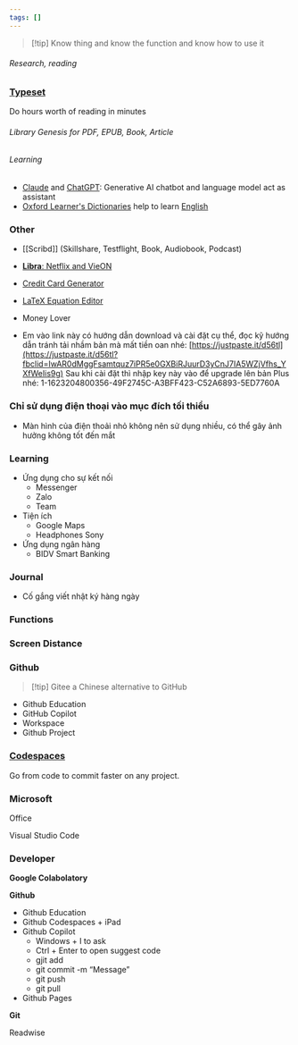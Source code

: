 ```yaml
---
tags: []
---
```

> [!tip] Know thing and know the function and know how to use it

###### Research, reading

### [Typeset](https://typeset.io)

Do hours worth of reading in minutes
###### Library Genesis for PDF, EPUB, Book, Article
###### Learning

- [Claude](https://claude.ai/chats) and [ChatGPT](https://chatgpt.com): Generative AI chatbot and language model act as assistant
- [Oxford Learner's Dictionaries](https://www.oxfordlearnersdictionaries.com) help to learn [English](English.md)

### Other

- [[Scribd]] (Skillshare, Testflight, Book, Audiobook, Podcast)
- [**Libra**: Netflix and VieON](http://congmt.pro.vn/)
- [Credit Card Generator](https://dnschecker.org/credit-card-generator.php)
- [LaTeX Equation Editor](https://latexeditor.lagrida.com/)
- Money Lover

- Em vào link này có hướng dẫn download và cài đặt cụ thể, đọc kỹ hướng dẫn tránh tải nhầm bản mà mất tiền oan nhé: [https://justpaste.it/d56tl](https://justpaste.it/d56tl?fbclid=IwAR0dMggFsamtquz7iPR5e0GXBiRJuurD3yCnJ7IA5WZjVfhs_YXfWeIis9g) Sau khi cài đặt thì nhập key này vào để upgrade lên bản Plus nhé: 1-1623204800356-49F2745C-A3BFF423-C52A6893-5ED7760A


### Chỉ sử dụng điện thoại vào mục đích tối thiểu

- Màn hình của điện thoải nhỏ không nên sử dụng nhiều, có thể gây ảnh hưởng không tốt đến mắt

### Learning

- Ứng dụng cho sự kết nối
    - Messenger
    - Zalo
    - Team
- Tiện ích
    - Google Maps
    - Headphones Sony
- Ứng dụng ngân hàng
    - BIDV Smart Banking

### Journal

- Cố gắng viết nhật ký hàng ngày

### Functions

### Screen Distance

### Github

> [!tip] Gitee a Chinese alternative to GitHub

- Github Education
- GitHub Copilot 
- Workspace
- Github Project

### [Codespaces](https://github.com/codespaces)

Go from code to commit faster on any project.

### Microsoft

Office

Visual Studio Code

### Developer

**Google Colabolatory**

**Github**

- Github Education
- Github Codespaces + iPad
- Github Copilot
    - Windows + I to ask
    - Ctrl + Enter to open suggest code
    - gjit add
    - git commit -m “Message”
    - git push
    - git pull
- Github Pages

**Git**

Readwise